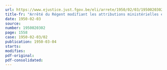 ```yaml
---
url: https://www.ejustice.just.fgov.be/eli/arrete/1950/02/03/1950020302/justel
title-fr: "Arrêté du Régent modifiant les attributions ministérielles en tant qu'elles concernent l'exécution de l'arrêté-loi du 19 septembre 1945 relatif aux obligations contractées par les groupements de résistance"
date: 1950-02-03
source:
number: 1950020302
page: 1558
case: 1950-02-03/02
publication: 1950-03-04
starts:
modifies:
pdf-original:
pdf-consolidated:
---
```


